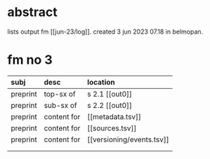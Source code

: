 # abstract

lists output fm [[jun-23/log]]. created 3 jun 2023 07.18 in belmopan.

# fm no 3

| subj | desc | location |
|:--|:--|:--|
| preprint | top-sx of | s 2.1 [[out0]] |
| preprint | sub-sx of | s 2.2 [[out0]] |
| preprint | content for | [[metadata.tsv]] |
| preprint | content for | [[sources.tsv]] |
| preprint | content for | [[versioning/events.tsv]] |
|  |  |  |
|  |  |  |